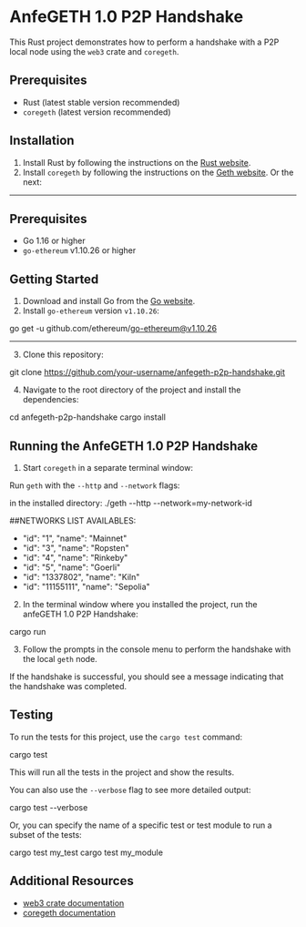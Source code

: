 # AnfeGETH 1.0 P2P Handshake

This Rust project demonstrates how to perform a handshake with a P2P local node using the `web3` crate and `coregeth`.

## Prerequisites

- Rust (latest stable version recommended)
- `coregeth` (latest version recommended)

## Installation

1. Install Rust by following the instructions on the [Rust website](https://www.rust-lang.org/tools/install).
2. Install `coregeth` by following the instructions on the [Geth website](https://geth.ethereum.org/docs/install-and-build/installing-geth). Or the next:

***************************************************************************
## Prerequisites

- Go 1.16 or higher
- `go-ethereum` v1.10.26 or higher

## Getting Started

1. Download and install Go from the [Go website](https://golang.org/dl/).
2. Install `go-ethereum` version `v1.10.26`:

go get -u github.com/ethereum/go-ethereum@v1.10.26
***************************************************************************

3. Clone this repository:

git clone https://github.com/your-username/anfegeth-p2p-handshake.git

4. Navigate to the root directory of the project and install the dependencies:

cd anfegeth-p2p-handshake
cargo install

## Running the AnfeGETH 1.0 P2P Handshake 

1. Start `coregeth` in a separate terminal window:

Run `geth` with the `--http` and `--network` flags:

in the installed directory: ./geth --http --network=my-network-id

##NETWORKS LIST AVAILABLES:
- "id": "1", "name": "Mainnet"
- "id": "3", "name": "Ropsten"
- "id": "4", "name": "Rinkeby"
- "id": "5", "name": "Goerli"
- "id": "1337802", "name": "Kiln"
- "id": "11155111", "name": "Sepolia"

2. In the terminal window where you installed the project, run the anfeGETH 1.0 P2P Handshake:

cargo run

3. Follow the prompts in the console menu to perform the handshake with the local `geth` node.


If the handshake is successful, you should see a message indicating that the handshake was completed.

## Testing

To run the tests for this project, use the `cargo test` command:

cargo test

This will run all the tests in the project and show the results.

You can also use the `--verbose` flag to see more detailed output:

cargo test --verbose

Or, you can specify the name of a specific test or test module to run a subset of the tests:

cargo test my_test
cargo test my_module


## Additional Resources

- [web3 crate documentation](https://docs.rs/web3)
- [coregeth documentation](https://geth.ethereum.org/docs)
